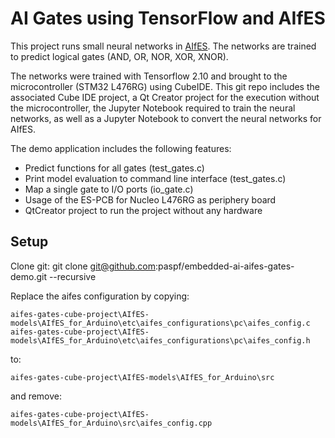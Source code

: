# AI Gates using TensorFlow and AIfES
This project runs small neural networks in [AIfES](https://github.com/Fraunhofer-IMS/AIfES_for_Arduino). The networks are trained to predict logical gates (AND, OR, NOR, XOR, XNOR).

The networks were trained with Tensorflow 2.10 and brought to the microcontroller (STM32 L476RG) using CubeIDE. This git repo includes the associated Cube IDE project, a Qt Creator project for the execution without the microcontroller, the Jupyter Notebook required to train the neural networks, as well as a Jupyter Notebook to convert the neural networks for AIfES.

The demo application includes the following features:
- Predict functions for all gates (test_gates.c)
- Print model evaluation to command line interface (test_gates.c)
- Map a single gate to I/O ports (io_gate.c)
- Usage of the ES-PCB for Nucleo L476RG as periphery board
- QtCreator project to run the project without any hardware

## Setup
Clone git:
git clone git@github.com:paspf/embedded-ai-aifes-gates-demo.git --recursive

Replace the aifes configuration by copying:
```
aifes-gates-cube-project\AIfES-models\AIfES_for_Arduino\etc\aifes_configurations\pc\aifes_config.c
aifes-gates-cube-project\AIfES-models\AIfES_for_Arduino\etc\aifes_configurations\pc\aifes_config.h
```

to:
```
aifes-gates-cube-project\AIfES-models\AIfES_for_Arduino\src
```
and remove:
```
aifes-gates-cube-project\AIfES-models\AIfES_for_Arduino\src\aifes_config.cpp
```